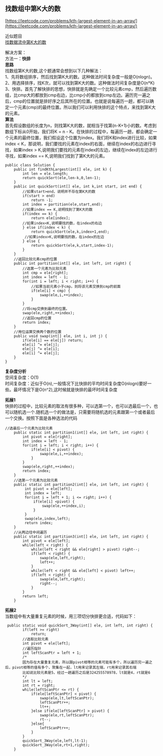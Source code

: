**找数组中第K大的数**
---
[https://leetcode.com/problems/kth-largest-element-in-an-array/](https://leetcode.com/problems/kth-largest-element-in-an-array/)

近似题目  
[找数据流中第K大的数](https://github.com/hollischuang/Interview/tree/master/algorithm/leetcode/703-KthLargestElementInAStream)  

解决方案：  
方法一：**快排**  
**思路**  
找数组第K大的数,这个题通常会想到以下几种解法：  
1、先将数组排序，然后找到第K大的数。这种做法时间复杂度一般是O(nlogn)。  
2、用选择排序，找K次，就可以找到第K大的数。这种做法时间复杂度是O(n*K)  
3、快排。首先了解快排的思想，快排就是先确定一个比较元素cmp，然后遍历数组，比cmp大的都放到cmp右边，比cmp小的都放到cmp左边。遍历完一遍之后，cmp的位置就是排好序之后其所在的位置。也就是说每遍历一趟，都可以确定一个元素(cmp)的最终位置。所以我们可以利用快排的这个特点，来找到第K大的元素。  
**算法**  
首先假设数组的长度为n，则找第K大的数，就相当于找第(n-K+1)小的数。考虑到数组下标从0开始，我们将K = n - K。在快排的过程中，每遍历一趟，都会确定一个元素的最终位置，我们假设这个位置为index。我们将K和index进行比较，如果index < K，那说明，我们要找的元素在index的右面，继续在index的右边进行寻找，如果index > K,说明我们要找的元素在index的左边，继续在index的左边进行寻找，如果index == K,说明我们找到了第K大的元素。  
```
public class Solution {
    public int findKthLargest(int[] ele, int k) {
        int len = ele.length;
        return quickSort(ele,len-k,0,len-1);
    }
    public int quickSort(int[] ele, int k,int start, int end) {
        //如果start>end，说明并不存在第K大的数
        if(start > end)  
            return -1;
        int index = partition(ele,start,end);
        //如果index == K,说明找到了第K大的数
        if(index == k) {
            return ele[index];
        //如果index<K,说明要找的数，在index的右边
        } else if(index < k) {
            return quickSort(ele,k,index+1,end);
         //如果index>K,说明要找的数，在index的左边
        } else {
            return quickSort(ele,k,start,index-1);
        }
    }
    //返回比较元素cmp的位置
    public int partition(int[] ele, int left, int right) {
        //选第一个元素为比较元素
        int cmp = ele[right]; 
        int index = left - 1;
        for(int i = left; i < right; i++) {
            //如果当前元素小于cmp，则将该元素交换到cmp的前面
            if(ele[i] < cmp) {
                swap(ele,i,++index);
            }
        }
        //将cmp交换到最终的位置。
        swap(ele,right,++index);
        //返回cmp的位置
        return index;
    }
    //用位运算交换两个数的位置
    public void swap(int[] ele, int i, int j) {
        if(ele[i] == ele[j]) return;
        ele[i] ^= ele[j];
        ele[j] ^= ele[i];
        ele[i] ^= ele[j];
    }
}  

```
**复杂度分析**  
空间复杂度：O(1)  
时间复杂度：近似于O(n),一般情况下比快排的平均时间复杂度O(nlogn)要好一些。最坏情况下是O(n^2),这时候就是快排的最坏时间复杂度  

**拓展1**  
快排的过程中，比较元素的取法有很多种，可以选第一个，也可以选最后一个，也可以随机选一个.随机选一个的做法是，只需要将随机选的元素跟第一个或者最后一个交换。按照下面是各种选法的代码
```
//选最后一个元素为比较元素
    public static int partition1(int[] ele, int left, int right) {
        int pivot = ele[right];
        int index = left - 1;
        for(int i = left; i < right; i++) {
            if(ele[i] < pivot) {
                swap(ele,i,++index);
            }
        }
        swap(ele,right,++index);
        return index;
    }
    //选第一个元素为比较元素
    public static int partition2(int[] ele, int left, int right) {
         int pivot = ele[left];
         int index = left;
         for(int i = left + 1; i <= right; i++) {
             if(ele[i] <pivot) {
                 swap(ele,++index,i);
             }
         }
         swap(ele,index,left);
         return index;
    }
    //从两边往中间遍历
    public static int partition3(int[] ele, int left, int right) {
        int pivot = ele[left];
        while(left < right) {
            while(left < right && ele[right] > pivot) right--;
            if(left < right) {
                swap(ele,left,right);
                left++;
            }
            while(left < right && ele[left] < pivot) left++;
            if(left < right) {
                swap(ele,left,right);
                right--;
            }
        }
        return left;
    }

```
**拓展2**  
当数组中有大量重复元素的时候，用三项切分快排更合适，代码如下：
```
 public static void quickSort_3Way(int[] ele, int left, int right) {
        if(left >= right)
            return;
        //选取比较元素
        int pivot = ele[left];
        //遍历指针
        int leftScanPtr = left + 1;
        /*
        因为存在大量重复元素，所以跟pivot相等的元素可能有多个，所以遍历完一遍之后，pivot相等的值有多个，聚集在一起，lt用来记录其左端，rt用来记录其右端
        比如说比较元素是5，经过一趟遍历之后是324255578978，lt就是4，rt就是6
        */
        int lt = left;
        int rt = right;
        while(leftScanPtr <= rt) {
            if(ele[leftScanPtr] < pivot) {
                swap(ele,lt,leftScanPtr);
                leftScanPtr++;
                lt++;
            }else if(ele[leftScanPtr] > pivot) {
                swap(ele,rt,leftScanPtr);
                rt--;
            }else{
                leftScanPtr++;
            }
        }
        quickSort_3Way(ele,left,lt-1);
        quickSort_3Way(ele,rt+1,right);
    }
```

